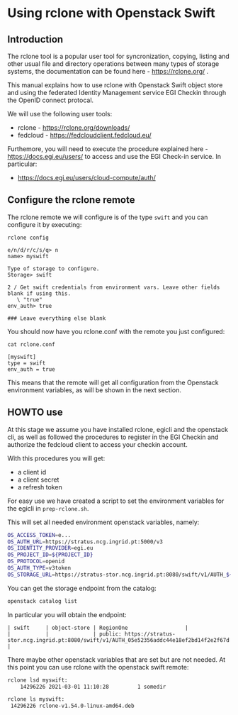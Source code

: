 # Using rclone with Openstack Swift

## Introduction

The rclone tool is a popular user tool for syncronization, copying, listing and other
usual file and directory operations between many types of storage systems, the documentation
can be found here - https://rclone.org/ .

This manual explains how to use rclone with Openstack Swift object store and using the
federated Identity Management service EGI Checkin through the OpenID connect protocal.

We will use the following user tools:

* rclone - https://rclone.org/downloads/
* fedcloud - https://fedcloudclient.fedcloud.eu/

Furthemore, you will need to execute the procedure explained here - https://docs.egi.eu/users/
to access and use the EGI Check-in service. In particular:

* https://docs.egi.eu/users/cloud-compute/auth/

## Configure the rclone remote

The rclone remote we will configure is of the type `swift` and you can configure it by
executing:

```
rclone config

e/n/d/r/c/s/q> n
name> myswift

Type of storage to configure.
Storage> swift

2 / Get swift credentials from environment vars. Leave other fields blank if using this.
   \ "true"
env_auth> true

### Leave everything else blank
```

You should now have you rclone.conf with the remote you just configured:

```
cat rclone.conf

[myswift]
type = swift
env_auth = true

```

This means that the remote will get all configuration from the Openstack 
environment variables, as will be shown in the next section.

## HOWTO use

At this stage we assume you have installed rclone, egicli and the openstack cli, as well as
followed the procedures to register in the EGI Checkin and authorize the fedcloud client to
access your checkin account.

With this procedures you will get:

* a client id
* a client secret
* a refresh token

For easy use we have created a script to set the environment variables for the egicli in 
`prep-rclone.sh`.


This will set all needed environment openstack variables, namely:

```bash
OS_ACCESS_TOKEN=e...
OS_AUTH_URL=https://stratus.ncg.ingrid.pt:5000/v3
OS_IDENTITY_PROVIDER=egi.eu
OS_PROJECT_ID=${PROJECT_ID}
OS_PROTOCOL=openid
OS_AUTH_TYPE=v3token
OS_STORAGE_URL=https://stratus-stor.ncg.ingrid.pt:8080/swift/v1/AUTH_${PROJECT_ID}
```

You can get the storage endpoint from the catalog:

```bash
openstack catalog list
```

In particular you will obtain the endpoint:

```
| swift     | object-store | RegionOne                  |
|           |              | public: https://stratus-stor.ncg.ingrid.pt:8080/swift/v1/AUTH_05e52356addc44e18ef2bd14f2e2f67d   |
```

There maybe other openstack variables that are set but are not needed. At this point you
can use rclone with the openstack swift remote:

```bash
rclone lsd myswift:
    14296226 2021-03-01 11:10:28         1 somedir

rclone ls myswift:
 14296226 rclone-v1.54.0-linux-amd64.deb
```
